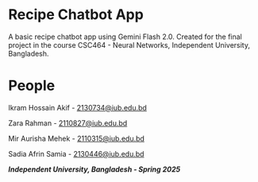 # Recipe Chatbot App

A basic recipe chatbot app using Gemini Flash 2.0. Created for the final project in the course CSC464 - Neural Networks, Independent University, Bangladesh.


# People
Ikram Hossain Akif - 2130734@iub.edu.bd

Zara Rahman - 2110827@iub.edu.bd

Mir Aurisha Mehek - 2110315@iub.edu.bd

Sadia Afrin Samia - 2130446@iub.edu.bd

_**Independent University, Bangladesh - Spring 2025**_
